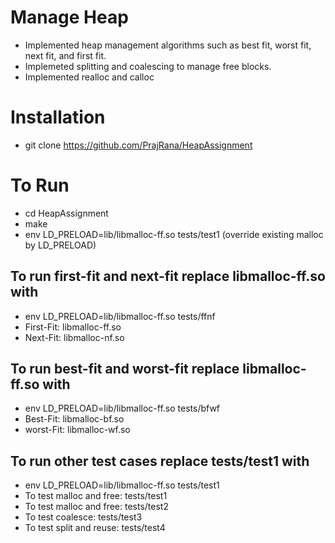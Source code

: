 # Manage Heap
+ Implemented heap management algorithms such as best fit, worst fit, next fit, and first fit. 
+ Implemeted splitting and coalescing to manage free blocks. 
+ Implemented realloc and calloc

# Installation
+ git clone https://github.com/PrajRana/HeapAssignment

# To Run
+ cd HeapAssignment
+ make
+ env LD_PRELOAD=lib/libmalloc-ff.so tests/test1  (override existing malloc by LD_PRELOAD)

 ## To run first-fit and next-fit replace libmalloc-ff.so with
 + env LD_PRELOAD=lib/libmalloc-ff.so tests/ffnf
 + First-Fit: libmalloc-ff.so
 + Next-Fit: libmalloc-nf.so
  
 ## To run best-fit and worst-fit replace libmalloc-ff.so with
  + env LD_PRELOAD=lib/libmalloc-ff.so tests/bfwf
  + Best-Fit: libmalloc-bf.so
  + worst-Fit: libmalloc-wf.so
  
 ## To run other test cases replace tests/test1 with
 + env LD_PRELOAD=lib/libmalloc-ff.so tests/test1
 + To test malloc and free: tests/test1
 + To test malloc and free: tests/test2
 + To test coalesce: tests/test3
 + To test split and reuse: tests/test4
  



